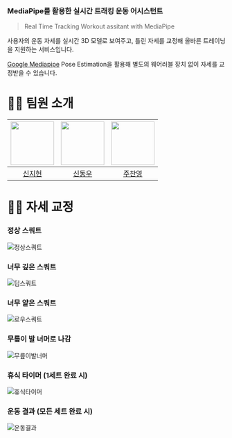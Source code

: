 ### MediaPipe를 활용한 실시간 트래킹 운동 어시스턴트
> Real Time Tracking Workout assitant with MediaPipe

사용자의 운동 자세를 실시간 3D 모델로 보여주고, 틀린 자세를 교정해 올바른 트레이닝을 지원하는 서비스입니다.

[Google Mediapipe](https://github.com/google/mediapipe) Pose Estimation을 활용해 별도의 웨어러블 장치 없이 자세를 교정받을 수 있습니다.

# 🧑‍💻 팀원 소개
| [<img src="https://avatars.githubusercontent.com/u/97208639?v=4" width="100px">](https://github.com/worrysjh) | [<img src="https://avatars.githubusercontent.com/u/58596222?v=4" width="100px">](https://github.com/socra167) | [<img src="https://avatars.githubusercontent.com/u/58664438?v=4" width="100px">](https://github.com/dannyjoo7) |
| :---: | :---: | :---: |
| [신지헌](https://github.com/worrysjh) | [신동우](https://github.com/socra167) | [주찬영](https://github.com/dannyjoo7) |

# 🏋️‍♀️ 자세 교정
### 정상 스쿼트
![정상스쿼트](https://github.com/worrysjh/CapstoneDesign/assets/58596222/0bb92193-cde2-4657-a8d7-de4fc5b9b934)

### 너무 깊은 스쿼트
![딥스쿼트](https://github.com/worrysjh/CapstoneDesign/assets/58596222/497177eb-afdd-4229-8ff9-4ebfc9f6899a)

### 너무 얕은 스쿼트
![로우스쿼트](https://github.com/worrysjh/CapstoneDesign/assets/58596222/799722ea-d15e-49c8-8425-a2478784d477)

### 무릎이 발 너머로 나감
![무릎이발너머](https://github.com/worrysjh/CapstoneDesign/assets/58596222/d0a097a2-fa07-4073-9d85-09bb11c960c2)

### 휴식 타이머 (1세트 완료 시)
![휴식타이머](https://github.com/worrysjh/CapstoneDesign/assets/58596222/fb961815-8762-4eac-a486-0aad44cfca4d)

### 운동 결과 (모든 세트 완료 시)
![운동결과](https://github.com/worrysjh/CapstoneDesign/assets/58596222/c49ee31e-24ea-4fc2-9378-6997ff3326ac)
